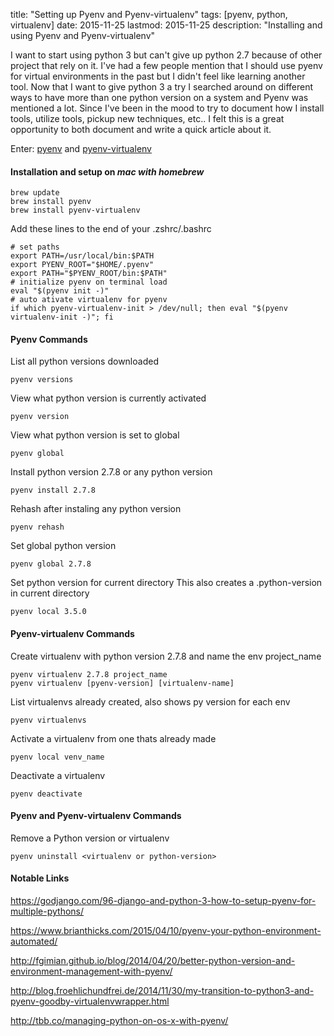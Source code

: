 title: "Setting up Pyenv and Pyenv-virtualenv"
tags: [pyenv, python, virtualenv]
date: 2015-11-25
lastmod: 2015-11-25
description: "Installing and using Pyenv and Pyenv-virtualenv"

I want to start using python 3 but can't give up python 2.7 because of other project that rely on it. I've had a few people mention that I should use pyenv for virtual environments in the past but I didn't feel like learning another tool. Now that I want to give python 3 a try I searched around on different ways to have more than one python version on a system and Pyenv was mentioned a lot. Since I've been in the mood to try to document how I install tools, utilize tools, pickup new techniques, etc.. I felt this is a great opportunity to both document and write a quick article about it. 

Enter: [pyenv](https://github.com/yyuu/pyenv) and [pyenv-virtualenv](https://github.com/yyuu/pyenv-virtualenv)

#### Installation and setup on *mac with homebrew*

    brew update
    brew install pyenv
    brew install pyenv-virtualenv

Add these lines to the end of your .zshrc/.bashrc

    # set paths
    export PATH=/usr/local/bin:$PATH
    export PYENV_ROOT="$HOME/.pyenv"
    export PATH="$PYENV_ROOT/bin:$PATH"
    # initialize pyenv on terminal load
    eval "$(pyenv init -)"
    # auto ativate virtualenv for pyenv
    if which pyenv-virtualenv-init > /dev/null; then eval "$(pyenv virtualenv-init -)"; fi

#### Pyenv Commands

List all python versions downloaded

    pyenv versions

View what python version is currently activated

    pyenv version

View what python version is set to global

    pyenv global

Install python version 2.7.8 or any python version

    pyenv install 2.7.8

Rehash after instaling any python version

    pyenv rehash

Set global python version

    pyenv global 2.7.8

Set python version for current directory
This also creates a .python-version in current directory

    pyenv local 3.5.0

#### Pyenv-virtualenv Commands

Create virtualenv with python version 2.7.8 and name the env project_name

    pyenv virtualenv 2.7.8 project_name
    pyenv virtualenv [pyenv-version] [virtualenv-name]

List virtualenvs already created, also shows py version for each env

    pyenv virtualenvs

Activate a virtualenv from one thats already made

    pyenv local venv_name

Deactivate a virtualenv

    pyenv deactivate

#### Pyenv and Pyenv-virtualenv Commands

Remove a Python version or virtualenv

    pyenv uninstall <virtualenv or python-version>

#### Notable  Links

https://godjango.com/96-django-and-python-3-how-to-setup-pyenv-for-multiple-pythons/

https://www.brianthicks.com/2015/04/10/pyenv-your-python-environment-automated/

http://fgimian.github.io/blog/2014/04/20/better-python-version-and-environment-management-with-pyenv/

http://blog.froehlichundfrei.de/2014/11/30/my-transition-to-python3-and-pyenv-goodby-virtualenvwrapper.html

http://tbb.co/managing-python-on-os-x-with-pyenv/